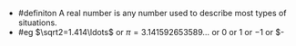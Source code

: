 - #definiton A real number is any number used to describe most types of situations.
- #eg $\sqrt2=1.414\ldots$ or $\pi=3.141592653589\ldots$ or $0$ or $1$ or $-1$ or $-